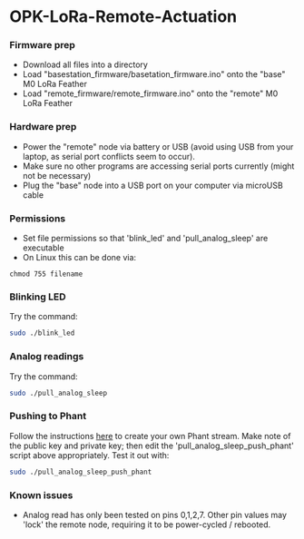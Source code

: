 # OPK-LoRa-Remote-Actuation

### Firmware prep
- Download all files into a directory
- Load "basestation_firmware/basetation_firmware.ino" onto the "base" M0 LoRa Feather
- Load "remote_firmware/remote_firmware.ino" onto the "remote" M0 LoRa Feather

### Hardware prep
- Power the "remote" node via battery or USB (avoid using USB from your laptop, as serial port conflicts seem to occur).
- Make sure no other programs are accessing serial ports currently (might not be necessary)
- Plug the "base" node into a USB port on your computer via microUSB cable

### Permissions

- Set file permissions so that 'blink_led' and 'pull_analog_sleep' are executable
- On Linux this can be done via:

```
chmod 755 filename
```
 
### Blinking LED

Try the command:

```bash 
sudo ./blink_led
``` 

### Analog readings

Try the command:

```bash
sudo ./pull_analog_sleep
```

### Pushing to Phant

Follow the instructions [here](http://159.203.128.53/) to create your own Phant stream. Make note of the public key and private key; then edit the 'pull_analog_sleep_push_phant' script above appropriately.  Test it out with:

```bash
sudo ./pull_analog_sleep_push_phant
```

### Known issues 

- Analog read has only been tested on pins 0,1,2,7.  Other pin values may 'lock' the remote node, requiring it to be power-cycled / rebooted. 

